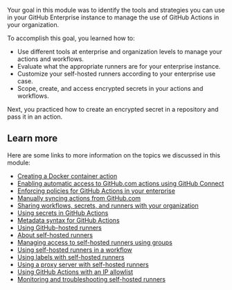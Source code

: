 Your goal in this module was to identify the tools and strategies you can use in your GitHub Enterprise instance to manage the use of GitHub Actions in your organization.

To accomplish this goal, you learned how to:

- Use different tools at enterprise and organization levels to manage your actions and workflows.
- Evaluate what the appropriate runners are for your enterprise instance.
- Customize your self-hosted runners according to your enterprise use case.
- Scope, create, and access encrypted secrets in your actions and workflows.

Next, you practiced how to create an encrypted secret in a repository and pass it in an action.

## Learn more

Here are some links to more information on the topics we discussed in this module:

- [Creating a Docker container action](https://docs.github.com/actions/creating-actions/creating-a-docker-container-action)
- [Enabling automatic access to GitHub.com actions using GitHub Connect](https://docs.github.com/enterprise-server@2.22/admin/github-actions/enabling-automatic-access-to-githubcom-actions-using-github-connect)
- [Enforcing policies for GitHub Actions in your enterprise](https://docs.github.com/enterprise-cloud@latest/admin/enforcing-policies/enforcing-policies-for-your-enterprise/enforcing-policies-for-github-actions-in-your-enterprise)
- [Manually syncing actions from GitHub.com](https://docs.github.com/enterprise-server@2.22/admin/github-actions/manually-syncing-actions-from-githubcom)
- [Sharing workflows, secrets, and runners with your organization](https://docs.github.com/en/actions/how-tos/reuse-automations/share-with-your-organization)
- [Using secrets in GitHub Actions](https://docs.github.com/actions/security-for-github-actions/security-guides/using-secrets-in-github-actions)
- [Metadata syntax for GitHub Actions](https://docs.github.com/actions/creating-actions/metadata-syntax-for-github-actions#inputs)
- [Using GitHub-hosted runners](https://docs.github.com/en/actions/concepts/runners/github-hosted-runners)
- [About self-hosted runners](https://docs.github.com/actions/hosting-your-own-runners/about-self-hosted-runners)
- [Managing access to self-hosted runners using groups](https://docs.github.com/actions/hosting-your-own-runners/managing-access-to-self-hosted-runners-using-groups)
- [Using self-hosted runners in a workflow](https://docs.github.com/actions/hosting-your-own-runners/using-self-hosted-runners-in-a-workflow)
- [Using labels with self-hosted runners](https://docs.github.com/en/actions/hosting-your-own-runners/using-labels-with-self-hosted-runners)
- [Using a proxy server with self-hosted runners](https://docs.github.com/actions/hosting-your-own-runners/using-a-proxy-server-with-self-hosted-runners)
- [Using GitHub Actions with an IP allowlist](https://docs.github.com/organizations/keeping-your-organization-secure/managing-allowed-ip-addresses-for-your-organization#using-github-actions-with-an-ip-allow-list)
- [Monitoring and troubleshooting self-hosted runners](https://docs.github.com/actions/hosting-your-own-runners/managing-self-hosted-runners/monitoring-and-troubleshooting-self-hosted-runners)
